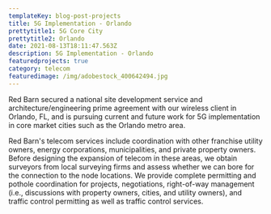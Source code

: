 ```yaml
---
templateKey: blog-post-projects
title: 5G Implementation - Orlando
prettytitle1: 5G Core City
prettytitle2: Orlando
date: 2021-08-13T18:11:47.563Z
description: 5G Implementation - Orlando
featuredprojects: true
category: telecom
featuredimage: /img/adobestock_400642494.jpg
---
```

Red Barn secured a national site development service and architecture/engineering prime agreement with our wireless client in Orlando, FL, and is pursuing current and future work for 5G implementation in core market cities such as the Orlando metro area.

Red Barn's telecom services include coordination with other franchise utility owners, energy corporations, municipalities, and private property owners. Before designing the expansion of telecom in these areas, we obtain surveyors from local surveying firms and assess whether we can bore for the connection to the node locations. We provide complete permitting and pothole coordination for projects, negotiations, right-of-way management (i.e., discussions with property owners, cities, and utility owners), and traffic control permitting as well as traffic control services.